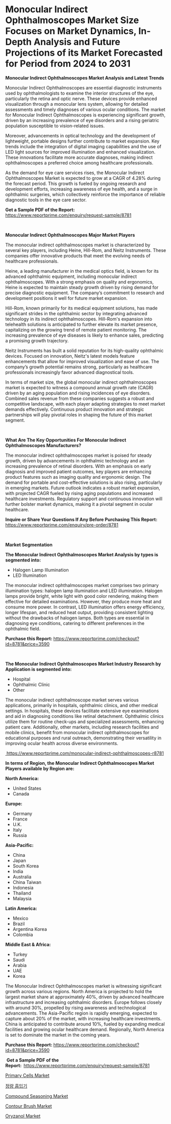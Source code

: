 <p><h1>Monocular Indirect Ophthalmoscopes Market Size Focuses on Market Dynamics, In-Depth Analysis and Future Projections of its Market Forecasted for Period from 2024 to 2031</h1></p><p><strong>Monocular Indirect Ophthalmoscopes Market Analysis and Latest Trends</strong></p>
<p><p>Monocular Indirect Ophthalmoscopes are essential diagnostic instruments used by ophthalmologists to examine the interior structures of the eye, particularly the retina and optic nerve. These devices provide enhanced visualization through a monocular lens system, allowing for detailed assessments and timely diagnoses of various ocular conditions. The market for Monocular Indirect Ophthalmoscopes is experiencing significant growth, driven by an increasing prevalence of eye disorders and a rising geriatric population susceptible to vision-related issues.</p><p>Moreover, advancements in optical technology and the development of lightweight, portable designs further contribute to market expansion. Key trends include the integration of digital imaging capabilities and the use of LED light sources for improved illumination and enhanced visualization. These innovations facilitate more accurate diagnoses, making indirect ophthalmoscopes a preferred choice among healthcare professionals.</p><p>As the demand for eye care services rises, the Monocular Indirect Ophthalmoscopes Market is expected to grow at a CAGR of 4.28% during the forecast period. This growth is fueled by ongoing research and development efforts, increasing awareness of eye health, and a surge in ophthalmic surgeries, which collectively reinforce the importance of reliable diagnostic tools in the eye care sector.</p></p>
<p><strong>Get a Sample PDF of the Report:&nbsp;</strong> <a href="https://www.reportprime.com/enquiry/request-sample/8781?utm_campaign=1080&utm_medium=2&utm_source=Github&utm_content=ia&utm_term=16112024&utm_id=monocular-indirect-ophthalmoscopes">https://www.reportprime.com/enquiry/request-sample/8781</a></p>
<p>&nbsp;</p>
<p><strong>Monocular Indirect Ophthalmoscopes Major Market Players</strong></p>
<p><p>The monocular indirect ophthalmoscopes market is characterized by several key players, including Heine, Hill-Rom, and Neitz Instruments. These companies offer innovative products that meet the evolving needs of healthcare professionals.</p><p>Heine, a leading manufacturer in the medical optics field, is known for its advanced ophthalmic equipment, including monocular indirect ophthalmoscopes. With a strong emphasis on quality and ergonomics, Heine is expected to maintain steady growth driven by rising demand for precise diagnostic equipment. The company’s commitment to research and development positions it well for future market expansion.</p><p>Hill-Rom, known primarily for its medical equipment solutions, has made significant strides in the ophthalmic sector by integrating advanced technology in its indirect ophthalmoscopes. Hill-Rom's expansion into telehealth solutions is anticipated to further elevate its market presence, capitalizing on the growing trend of remote patient monitoring. The increasing prevalence of eye diseases is likely to enhance sales, predicting a promising growth trajectory.</p><p>Neitz Instruments has built a solid reputation for its high-quality ophthalmic devices. Focused on innovation, Neitz's latest models feature enhancements that allow for improved visualization and ease of use. The company’s growth potential remains strong, particularly as healthcare professionals increasingly favor advanced diagnostical tools.</p><p>In terms of market size, the global monocular indirect ophthalmoscopes market is expected to witness a compound annual growth rate (CAGR) driven by an aging population and rising incidences of eye disorders. Combined sales revenue from these companies suggests a robust and competitive landscape, with each player adapting strategies to meet market demands effectively. Continuous product innovation and strategic partnerships will play pivotal roles in shaping the future of this market segment.</p></p>
<p>&nbsp;</p>
<p><strong>What Are The Key Opportunities For Monocular Indirect Ophthalmoscopes Manufacturers?</strong></p>
<p><p>The monocular indirect ophthalmoscopes market is poised for steady growth, driven by advancements in ophthalmic technology and an increasing prevalence of retinal disorders. With an emphasis on early diagnosis and improved patient outcomes, key players are enhancing product features such as imaging quality and ergonomic design. The demand for portable and cost-effective solutions is also rising, particularly in emerging markets. Future outlook indicates a robust market expansion, with projected CAGR fueled by rising aging populations and increased healthcare investments. Regulatory support and continuous innovation will further bolster market dynamics, making it a pivotal segment in ocular healthcare.</p></p>
<p><strong>Inquire or Share Your Questions If Any Before Purchasing This Report:</strong> <a href="https://www.reportprime.com/enquiry/pre-order/8781?utm_campaign=1080&utm_medium=2&utm_source=Github&utm_content=ia&utm_term=16112024&utm_id=monocular-indirect-ophthalmoscopes">https://www.reportprime.com/enquiry/pre-order/8781</a></p>
<p>&nbsp;</p>
<p><strong>Market Segmentation</strong></p>
<p><strong>The Monocular Indirect Ophthalmoscopes Market Analysis by types is segmented into:</strong></p>
<p><ul><li>Halogen Lamp Illumination</li><li>LED Illumination</li></ul></p>
<p><p>The monocular indirect ophthalmoscopes market comprises two primary illumination types: halogen lamp illumination and LED illumination. Halogen lamps provide bright, white light with good color rendering, making them effective for detailed examinations. However, they produce more heat and consume more power. In contrast, LED illumination offers energy efficiency, longer lifespan, and reduced heat output, providing consistent lighting without the drawbacks of halogen lamps. Both types are essential in diagnosing eye conditions, catering to different preferences in the ophthalmic field.</p></p>
<p><strong>Purchase this Report:&nbsp;</strong><a href="https://www.reportprime.com/checkout?id=8781&price=3590&utm_campaign=1080&utm_medium=2&utm_source=Github&utm_content=ia&utm_term=16112024&utm_id=monocular-indirect-ophthalmoscopes">https://www.reportprime.com/checkout?id=8781&price=3590</a></p>
<p>&nbsp;</p>
<p><strong>The Monocular Indirect Ophthalmoscopes Market Industry Research by Application is segmented into:</strong></p>
<p><ul><li>Hospital</li><li>Ophthalmic Clinic</li><li>Other</li></ul></p>
<p><p>The monocular indirect ophthalmoscope market serves various applications, primarily in hospitals, ophthalmic clinics, and other medical settings. In hospitals, these devices facilitate extensive eye examinations and aid in diagnosing conditions like retinal detachment. Ophthalmic clinics utilize them for routine check-ups and specialized assessments, enhancing patient care. Additionally, other markets, including research facilities and mobile clinics, benefit from monocular indirect ophthalmoscopes for educational purposes and rural outreach, demonstrating their versatility in improving ocular health across diverse environments.</p></p>
<p><a href="https://www.reportprime.com/monocular-indirect-ophthalmoscopes-r8781?utm_campaign=1080&utm_medium=2&utm_source=Github&utm_content=ia&utm_term=16112024&utm_id=monocular-indirect-ophthalmoscopes">&nbsp;https://www.reportprime.com/monocular-indirect-ophthalmoscopes-r8781</a></p>
<p><strong>In terms of Region, the Monocular Indirect Ophthalmoscopes Market Players available by Region are:</strong></p>
<p>
    <p> <strong> North America: </strong>
        <ul>
            <li>United States</li>
            <li>Canada</li>
        </ul>
        </p> 
    <p> <strong> Europe: </strong>
        <ul>
            <li>Germany</li>
            <li>France</li>
            <li>U.K.</li>
            <li>Italy</li>
            <li>Russia</li>
        </ul>
        </p> 
    <p> <strong> Asia-Pacific: </strong>
        <ul>
            <li>China</li>
            <li>Japan</li>
            <li>South Korea</li>
            <li>India</li>
            <li>Australia</li>
            <li>China Taiwan</li>
            <li>Indonesia</li>
            <li>Thailand</li>
            <li>Malaysia</li>
        </ul>
        </p> 
    <p> <strong> Latin America: </strong>
        <ul>
            <li>Mexico</li>
            <li>Brazil</li>
            <li>Argentina Korea</li>
            <li>Colombia</li>
        </ul>
        </p> 
    <p> <strong> Middle East & Africa: </strong>
        <ul>
            <li>Turkey</li>
            <li>Saudi</li>
            <li>Arabia</li>
            <li>UAE</li>
            <li>Korea</li>
        </ul>
    </p>
    </p>
<p><p>The Monocular Indirect Ophthalmoscopes market is witnessing significant growth across various regions. North America is projected to hold the largest market share at approximately 40%, driven by advanced healthcare infrastructure and increasing ophthalmic disorders. Europe follows closely with around 30%, propelled by rising awareness and technological advancements. The Asia-Pacific region is rapidly emerging, expected to capture about 20% of the market, with increasing healthcare investments. China is anticipated to contribute around 10%, fueled by expanding medical facilities and growing ocular healthcare demand. Regionally, North America is set to dominate the market in the coming years.</p></p>
<p><strong>Purchase this Report: </strong><a href="https://www.reportprime.com/checkout?id=8781&price=3590&utm_campaign=1080&utm_medium=2&utm_source=Github&utm_content=ia&utm_term=16112024&utm_id=monocular-indirect-ophthalmoscopes">https://www.reportprime.com/checkout?id=8781&price=3590</a></p>
<p>&nbsp;<strong>Get a Sample PDF of the Report:&nbsp;&nbsp;</strong><a href="https://www.reportprime.com/enquiry/request-sample/8781?utm_campaign=1080&utm_medium=2&utm_source=Github&utm_content=ia&utm_term=16112024&utm_id=monocular-indirect-ophthalmoscopes">https://www.reportprime.com/enquiry/request-sample/8781</a></p>
<p><strong></strong></p>
<p><p><a href="https://www.linkedin.com/pulse/exploring-primary-cells-market-dynamics-revenue-analysis-growth-in8ec?utm_campaign=1080&utm_medium=2&utm_source=Github&utm_content=ia&utm_term=16112024&utm_id=monocular-indirect-ophthalmoscopes">Primary Cells Market</a></p><p><a href="https://github.com/sougarounis/Market-Research-Report-List-6/blob/main/675938424483.md?utm_campaign=1080&utm_medium=2&utm_source=Github&utm_content=ia&utm_term=16112024&utm_id=monocular-indirect-ophthalmoscopes">정량 흡입기</a></p><p><a href="https://issuu.com/reportprime-2/docs/compound-seasoning-market-size-2030_578a025b5f8ca6?utm_campaign=1080&utm_medium=2&utm_source=Github&utm_content=ia&utm_term=16112024&utm_id=monocular-indirect-ophthalmoscopes">Compound Seasoning Market</a></p><p><a href="https://issuu.com/reportprime-2/docs/contour-brush-market-size-2030.pptx_1af306e3397a32?utm_campaign=1080&utm_medium=2&utm_source=Github&utm_content=ia&utm_term=16112024&utm_id=monocular-indirect-ophthalmoscopes">Contour Brush Market</a></p><p><a href="https://www.linkedin.com/pulse/oryzanol-market-drivers-challenges-forecast-2024-2031-craigalytics-ytuec?utm_campaign=1080&utm_medium=2&utm_source=Github&utm_content=ia&utm_term=16112024&utm_id=monocular-indirect-ophthalmoscopes">Oryzanol Market</a></p></p>
